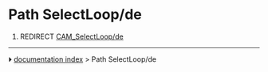 # Path SelectLoop/de
1.  REDIRECT [CAM_SelectLoop/de](CAM_SelectLoop/de.md)



---
⏵ [documentation index](../README.md) > Path SelectLoop/de
